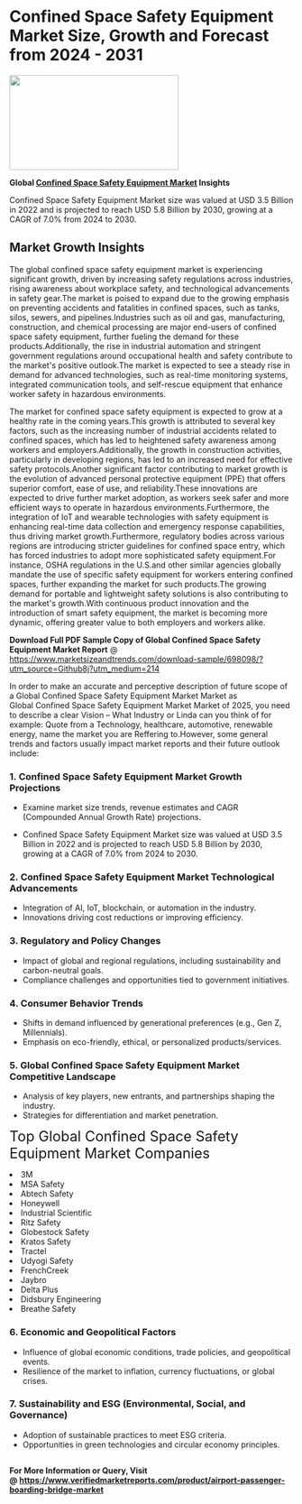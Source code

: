 <H1>Confined Space Safety Equipment Market Size, Growth and Forecast from 2024 - 2031</H1><img class="aligncenter size-medium wp-image-584254" src="https://thirdeyenews.in/wp-content/uploads/2024/09/Global-Market-Research-300x168.jpeg" alt="" width="300" height="168" /><p><strong>Global&nbsp;<a href="https://www.marketsizeandtrends.com/download-sample/698098/?utm_source=Github8j?utm_medium=214">Confined Space Safety Equipment Market</a> Insights</strong></p><p>Confined Space Safety Equipment Market size was valued at USD 3.5 Billion in 2022 and is projected to reach USD 5.8 Billion by 2030, growing at a CAGR of 7.0% from 2024 to 2030.</p><p><h2>Market Growth Insights</h2> <p>The global confined space safety equipment market is experiencing significant growth, driven by increasing safety regulations across industries, rising awareness about workplace safety, and technological advancements in safety gear.The market is poised to expand due to the growing emphasis on preventing accidents and fatalities in confined spaces, such as tanks, silos, sewers, and pipelines.Industries such as oil and gas, manufacturing, construction, and chemical processing are major end-users of confined space safety equipment, further fueling the demand for these products.Additionally, the rise in industrial automation and stringent government regulations around occupational health and safety contribute to the market's positive outlook.The market is expected to see a steady rise in demand for advanced technologies, such as real-time monitoring systems, integrated communication tools, and self-rescue equipment that enhance worker safety in hazardous environments.</p> <p>The market for confined space safety equipment is expected to grow at a healthy rate in the coming years.This growth is attributed to several key factors, such as the increasing number of industrial accidents related to confined spaces, which has led to heightened safety awareness among workers and employers.Additionally, the growth in construction activities, particularly in developing regions, has led to an increased need for effective safety protocols.Another significant factor contributing to market growth is the evolution of advanced personal protective equipment (PPE) that offers superior comfort, ease of use, and reliability.These innovations are expected to drive further market adoption, as workers seek safer and more efficient ways to operate in hazardous environments.Furthermore, the integration of IoT and wearable technologies with safety equipment is enhancing real-time data collection and emergency response capabilities, thus driving market growth.Furthermore, regulatory bodies across various regions are introducing stricter guidelines for confined space entry, which has forced industries to adopt more sophisticated safety equipment.For instance, OSHA regulations in the U.S.and other similar agencies globally mandate the use of specific safety equipment for workers entering confined spaces, further expanding the market for such products.The growing demand for portable and lightweight safety solutions is also contributing to the market's growth.With continuous product innovation and the introduction of smart safety equipment, the market is becoming more dynamic, offering greater value to both employers and workers alike.<p><span class=""><strong>Download Full PDF Sample Copy of Global Confined Space Safety Equipment Market Report</strong> @ <a href="https://www.marketsizeandtrends.com/download-sample/698098/?utm_source=Github8j?utm_medium=214" target="_blank">https://www.marketsizeandtrends.com/download-sample/698098/?utm_source=Github8j?utm_medium=214</a></span></p><p>In order to make an accurate and perceptive description of future scope of a Global&nbsp;Confined Space Safety Equipment Market Market as Global&nbsp;Confined Space Safety Equipment Market Market of 2025, you need to describe a clear Vision &ndash; What Industry or Linda can you think of for example: Quote from a Technology, healthcare, automotive, renewable energy, name the market you are Reffering to.However, some general trends and factors usually impact market reports and their future outlook include:</p><h3>1.&nbsp;<strong>Confined Space Safety Equipment Market Growth Projections</strong></h3><ul><li>Examine market size trends, revenue estimates and CAGR (Compounded Annual Growth Rate) projections.</li><li><p>Confined Space Safety Equipment Market size was valued at USD 3.5 Billion in 2022 and is projected to reach USD 5.8 Billion by 2030, growing at a CAGR of 7.0% from 2024 to 2030.</p></li></ul><h3>2.&nbsp;<strong>Confined Space Safety Equipment Market Technological Advancements</strong></h3><ul><li>Integration of AI, IoT, blockchain, or automation in the industry.</li><li>Innovations driving cost reductions or improving efficiency.</li></ul><h3>3.&nbsp;<strong>Regulatory and Policy Changes</strong></h3><ul><li>Impact of global and regional regulations, including sustainability and carbon-neutral goals.</li><li>Compliance challenges and opportunities tied to government initiatives.</li></ul><h3>4.&nbsp;<strong>Consumer Behavior Trends</strong></h3><ul><li>Shifts in demand influenced by generational preferences (e.g., Gen Z, Millennials).</li><li>Emphasis on eco-friendly, ethical, or personalized products/services.</li></ul><h3>5.&nbsp;<strong>Global Confined Space Safety Equipment Market Competitive Landscape</strong></h3><ul><li>Analysis of key players, new entrants, and partnerships shaping the industry.</li><li>Strategies for differentiation and market penetration.</li></ul><p data-pm-slice="1 1 []"><span style="color: inherit; font-family: inherit; font-size: 25px;">Top Global Confined Space Safety Equipment Market Companies</span></p><div class="" data-test-id=""><p><li>3M</li><li> MSA Safety</li><li> Abtech Safety</li><li> Honeywell</li><li> Industrial Scientific</li><li> Ritz Safety</li><li> Globestock Safety</li><li> Kratos Safety</li><li> Tractel</li><li> Udyogi Safety</li><li> FrenchCreek</li><li> Jaybro</li><li> Delta Plus</li><li> Didsbury Engineering</li><li> Breathe Safety</li></p></div><h3>6.&nbsp;<strong>Economic and Geopolitical Factors</strong></h3><ul><li>Influence of global economic conditions, trade policies, and geopolitical events.</li><li>Resilience of the market to inflation, currency fluctuations, or global crises.</li></ul><h3>7.&nbsp;<strong>Sustainability and ESG (Environmental, Social, and Governance)</strong></h3><ul><li>Adoption of sustainable practices to meet ESG criteria.</li><li>Opportunities in green technologies and circular economy principles.</li></ul><h2><strong style="font-size: 14px;">For More Information or Query, Visit @&nbsp;</strong><a style="background-color: #ffffff; font-size: 14px;" href="https://www.marketsizeandtrends.com/report/confined-space-safety-equipment-market/" target="_blank">https://www.verifiedmarketreports.com/product/airport-passenger-boarding-bridge-market</a></h2>